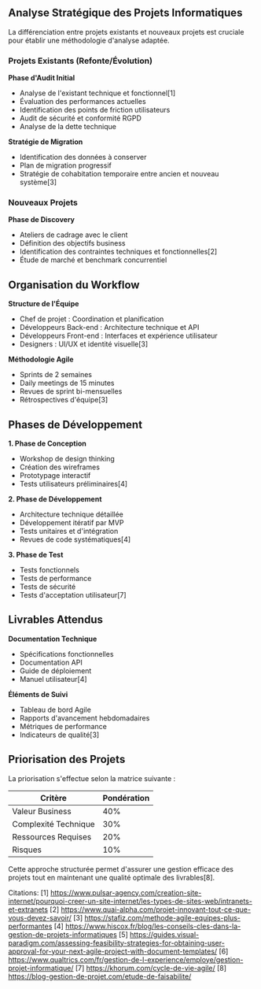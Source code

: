 ## Analyse Stratégique des Projets Informatiques

La différenciation entre projets existants et nouveaux projets est cruciale pour établir une méthodologie d'analyse adaptée.

### Projets Existants (Refonte/Évolution)

**Phase d'Audit Initial**
- Analyse de l'existant technique et fonctionnel[1]
- Évaluation des performances actuelles
- Identification des points de friction utilisateurs
- Audit de sécurité et conformité RGPD
- Analyse de la dette technique

**Stratégie de Migration**
- Identification des données à conserver
- Plan de migration progressif
- Stratégie de cohabitation temporaire entre ancien et nouveau système[3]

### Nouveaux Projets

**Phase de Discovery**
- Ateliers de cadrage avec le client
- Définition des objectifs business
- Identification des contraintes techniques et fonctionnelles[2]
- Étude de marché et benchmark concurrentiel

## Organisation du Workflow

**Structure de l'Équipe**
- Chef de projet : Coordination et planification
- Développeurs Back-end : Architecture technique et API
- Développeurs Front-end : Interfaces et expérience utilisateur
- Designers : UI/UX et identité visuelle[3]

**Méthodologie Agile**
- Sprints de 2 semaines
- Daily meetings de 15 minutes
- Revues de sprint bi-mensuelles
- Rétrospectives d'équipe[3]

## Phases de Développement

**1. Phase de Conception**
- Workshop de design thinking
- Création des wireframes
- Prototypage interactif
- Tests utilisateurs préliminaires[4]

**2. Phase de Développement**
- Architecture technique détaillée
- Développement itératif par MVP
- Tests unitaires et d'intégration
- Revues de code systématiques[4]

**3. Phase de Test**
- Tests fonctionnels
- Tests de performance
- Tests de sécurité
- Tests d'acceptation utilisateur[7]

## Livrables Attendus

**Documentation Technique**
- Spécifications fonctionnelles
- Documentation API
- Guide de déploiement
- Manuel utilisateur[4]

**Éléments de Suivi**
- Tableau de bord Agile
- Rapports d'avancement hebdomadaires
- Métriques de performance
- Indicateurs de qualité[3]

## Priorisation des Projets

La priorisation s'effectue selon la matrice suivante :

| Critère | Pondération |
|---------|-------------|
| Valeur Business | 40% |
| Complexité Technique | 30% |
| Ressources Requises | 20% |
| Risques | 10% |

Cette approche structurée permet d'assurer une gestion efficace des projets tout en maintenant une qualité optimale des livrables[8].

Citations:
[1] https://www.pulsar-agency.com/creation-site-internet/pourquoi-creer-un-site-internet/les-types-de-sites-web/intranets-et-extranets
[2] https://www.quai-alpha.com/projet-innovant-tout-ce-que-vous-devez-savoir/
[3] https://stafiz.com/methode-agile-equipes-plus-performantes
[4] https://www.hiscox.fr/blog/les-conseils-cles-dans-la-gestion-de-projets-informatiques
[5] https://guides.visual-paradigm.com/assessing-feasibility-strategies-for-obtaining-user-approval-for-your-next-agile-project-with-document-templates/
[6] https://www.qualtrics.com/fr/gestion-de-l-experience/employe/gestion-projet-informatique/
[7] https://khorum.com/cycle-de-vie-agile/
[8] https://blog-gestion-de-projet.com/etude-de-faisabilite/
